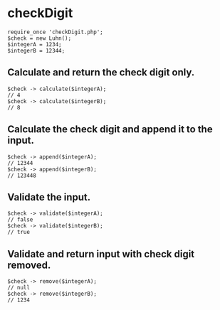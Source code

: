 # checkDigit
```
require_once 'checkDigit.php';
$check = new Luhn();
$integerA = 1234;
$integerB = 12344;
```

## Calculate and return the check digit only.
```
$check -> calculate($integerA);
// 4
$check -> calculate($integerB);
// 8
```

## Calculate the check digit and append it to the input.
```
$check -> append($integerA);
// 12344
$check -> append($integerB);
// 123448
```

## Validate the input.
```
$check -> validate($integerA);
// false
$check -> validate($integerB);
// true
```

## Validate and return input with check digit removed.
```
$check -> remove($integerA);
// null
$check -> remove($integerB);
// 1234
```
